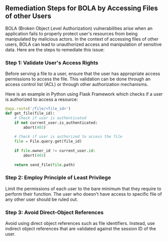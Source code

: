 

## Remediation Steps for BOLA by Accessing Files of other Users

BOLA (Broken Object Level Authorization) vulnerabilities arise when an application fails to properly protect user's resources from being manipulated by malicious actors. In the context of accessing files of other users, BOLA can lead to unauthorized access and manipulation of sensitive data. Here are the steps to remediate this issue:

### Step 1: Validate User's Access Rights
Before serving a file to a user, ensure that the user has appropriate access permissions to access the file. This validation can be done through an access control list (ACL) or through other authorization mechanisms. 

Here is an example in Python using Flask Framework which checks if a user is authorized to access a resource:

```python
@app.route('/file/<file_id>')
def get_file(file_id):
    # Check if user is authenticated
    if not current_user.is_authenticated:
        abort(403)
    
    # Check if user is authorized to access the file
    file = File.query.get(file_id)
    
    if file.owner_id != current_user.id:
        abort(403)
    
    return send_file(file.path)
```
### Step 2: Employ Principle of Least Privilege
Limit the permissions of each user to the bare minimum that they require to perform their function. The user who doesn't have access to specific file of any other user should be ruled out.

### Step 3: Avoid Direct-Object References
Avoid using direct object references such as file identifiers. Instead, use indirect object references that are validated against the session ID of the user.